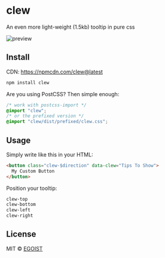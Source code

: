 # clew

An even more light-weight (1.5kb) tooltip in pure css

![preview](http://ooo.0o0.ooo/2015/12/24/567c13f3a6228.png)

## Install

CDN: https://npmcdn.com/clew@latest

```bash
npm install clew
```

Are you using PostCSS? Then simple enough:

```css
/* work with postcss-import */
@import "clew";
/* or the prefixed version */
@import "clew/dist/prefixed/clew.css";
```

## Usage

Simply write like this in your HTML:

```html
<button class="clew-$direction" data-clew="Tips To Show">
  My Custom Button
</button>
```

Position your tooltip:

```html
clew-top
clew-bottom
clew-left
clew-right
```

## License

MIT &copy; [EGOIST](https://github.com/egoist)
